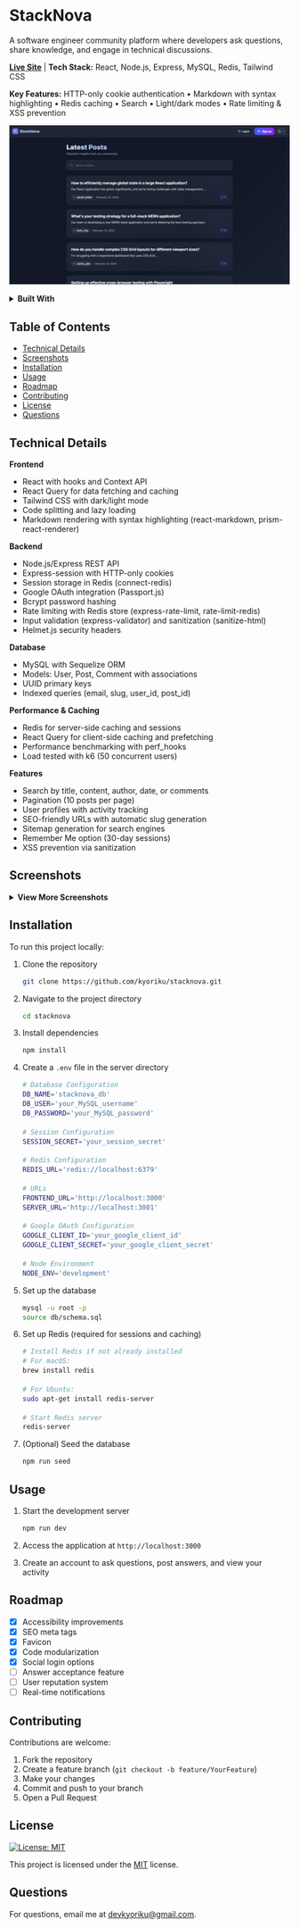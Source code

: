 # StackNova

A software engineer community platform where developers ask questions, share knowledge, and engage in technical discussions.

**[Live Site](https://stacknova.ca)** | **Tech Stack:** React, Node.js, Express, MySQL, Redis, Tailwind CSS

**Key Features:** HTTP-only cookie authentication • Markdown with syntax highlighting • Redis caching • Search • Light/dark modes • Rate limiting & XSS prevention

![Home Page](client/public/readme-screenshots/home.png)

<details>
<summary><b>Built With</b></summary>

[![JavaScript](https://img.shields.io/badge/JavaScript-F7DF1E.svg?style=for-the-badge&logo=JavaScript&logoColor=black)](https://developer.mozilla.org/en-US/docs/Web/JavaScript)
[![React](https://img.shields.io/badge/React-61DAFB.svg?style=for-the-badge&logo=React&logoColor=black)](https://react.dev/)
[![Tailwind CSS](https://img.shields.io/badge/Tailwind%20CSS-06B6D4.svg?style=for-the-badge&logo=TailwindCSS&logoColor=white)](https://tailwindcss.com/docs/installation/using-vite)
[![React Query](https://img.shields.io/badge/React%20Query-FF4154.svg?style=for-the-badge&logo=react-query&logoColor=white)](https://tanstack.com/query/latest/docs/framework/react/installation)
[![Node.js](https://img.shields.io/badge/Node.js-339933.svg?style=for-the-badge&logo=Node.js&logoColor=white)](https://nodejs.org/)
[![Express](https://img.shields.io/badge/Express-000000.svg?style=for-the-badge&logo=Express&logoColor=white)](https://expressjs.com/)
[![MySQL](https://img.shields.io/badge/MySQL-4479A1.svg?style=for-the-badge&logo=MySQL&logoColor=white)](https://www.mysql.com/)
[![Sequelize](https://img.shields.io/badge/Sequelize-52B0E7.svg?style=for-the-badge&logo=Sequelize&logoColor=white)](https://sequelize.org/)
[![Redis](https://img.shields.io/badge/Redis-DC382D.svg?style=for-the-badge&logo=Redis&logoColor=white)](https://redis.io/)
[![Vite](https://img.shields.io/badge/Vite-646CFF.svg?style=for-the-badge&logo=Vite&logoColor=white)](https://vite.dev/guide/)

</details>

## Table of Contents
- [Technical Details](#technical-details)
- [Screenshots](#screenshots)
- [Installation](#installation)
- [Usage](#usage)
- [Roadmap](#roadmap)
- [Contributing](#contributing)
- [License](#license)
- [Questions](#questions)

## Technical Details

**Frontend**
- React with hooks and Context API
- React Query for data fetching and caching
- Tailwind CSS with dark/light mode
- Code splitting and lazy loading
- Markdown rendering with syntax highlighting (react-markdown, prism-react-renderer)

**Backend**
- Node.js/Express REST API
- Express-session with HTTP-only cookies
- Session storage in Redis (connect-redis)
- Google OAuth integration (Passport.js)
- Bcrypt password hashing
- Rate limiting with Redis store (express-rate-limit, rate-limit-redis)
- Input validation (express-validator) and sanitization (sanitize-html)
- Helmet.js security headers

**Database**
- MySQL with Sequelize ORM
- Models: User, Post, Comment with associations
- UUID primary keys
- Indexed queries (email, slug, user_id, post_id)

**Performance & Caching**
- Redis for server-side caching and sessions
- React Query for client-side caching and prefetching
- Performance benchmarking with perf_hooks
- Load tested with k6 (50 concurrent users)

**Features**
- Search by title, content, author, date, or comments
- Pagination (10 posts per page)
- User profiles with activity tracking
- SEO-friendly URLs with automatic slug generation
- Sitemap generation for search engines
- Remember Me option (30-day sessions)
- XSS prevention via sanitization

## Screenshots
<details>
<summary><b>View More Screenshots</b></summary>

![Post Details](client/public/readme-screenshots/post.png)
![User Dashboard](client/public/readme-screenshots/dashboard.png)
![User Profile](client/public/readme-screenshots/profile.png)

</details>

## Installation
To run this project locally:

1. Clone the repository
    ```bash
    git clone https://github.com/kyoriku/stacknova.git
    ```

2. Navigate to the project directory
    ```bash
    cd stacknova
    ```

3. Install dependencies
    ```bash
    npm install
    ```

4. Create a `.env` file in the server directory
    ```bash
    # Database Configuration
    DB_NAME='stacknova_db'
    DB_USER='your_MySQL_username'
    DB_PASSWORD='your_MySQL_password'
    
    # Session Configuration
    SESSION_SECRET='your_session_secret'
    
    # Redis Configuration
    REDIS_URL='redis://localhost:6379'
    
    # URLs
    FRONTEND_URL='http://localhost:3000'
    SERVER_URL='http://localhost:3001'
    
    # Google OAuth Configuration
    GOOGLE_CLIENT_ID='your_google_client_id'
    GOOGLE_CLIENT_SECRET='your_google_client_secret'
    
    # Node Environment
    NODE_ENV='development'
    ```

5. Set up the database
    ```bash
    mysql -u root -p
    source db/schema.sql
    ```

6. Set up Redis (required for sessions and caching)
    ```bash
    # Install Redis if not already installed
    # For macOS:
    brew install redis
    
    # For Ubuntu:
    sudo apt-get install redis-server
    
    # Start Redis server
    redis-server
    ```

7. (Optional) Seed the database
    ```bash
    npm run seed
    ```

## Usage
1. Start the development server
    ```bash
    npm run dev
    ```

2. Access the application at `http://localhost:3000`

3. Create an account to ask questions, post answers, and view your activity

## Roadmap
- [x] Accessibility improvements
- [x] SEO meta tags
- [x] Favicon
- [x] Code modularization
- [x] Social login options
- [ ] Answer acceptance feature
- [ ] User reputation system
- [ ] Real-time notifications

## Contributing
Contributions are welcome:

1. Fork the repository
2. Create a feature branch (`git checkout -b feature/YourFeature`)
3. Make your changes
4. Commit and push to your branch
5. Open a Pull Request

## License
[![License: MIT](https://img.shields.io/badge/License-MIT-blue.svg?style=for-the-badge&logo=mit)](https://opensource.org/licenses/MIT)

This project is licensed under the [MIT](https://opensource.org/licenses/MIT) license.

## Questions
For questions, email me at devkyoriku@gmail.com.